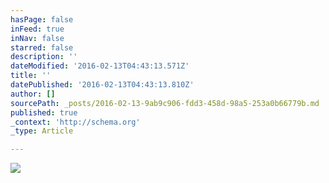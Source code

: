 ```yaml
---
hasPage: false
inFeed: true
inNav: false
starred: false
description: ''
dateModified: '2016-02-13T04:43:13.571Z'
title: ''
datePublished: '2016-02-13T04:43:13.810Z'
author: []
sourcePath: _posts/2016-02-13-9ab9c906-fdd3-458d-98a5-253a0b66779b.md
published: true
_context: 'http://schema.org'
_type: Article

---
```

![](https://the-grid-user-content.s3-us-west-2.amazonaws.com/9e350d0b-35b4-44ab-aeb6-83b92d2ac97f.jpg)